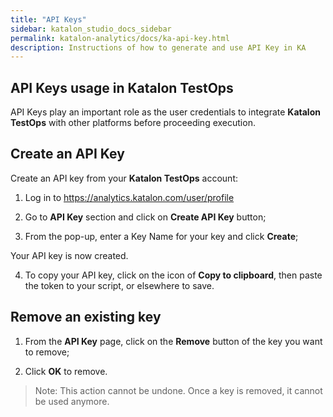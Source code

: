 ```yaml
---
title: "API Keys" 
sidebar: katalon_studio_docs_sidebar
permalink: katalon-analytics/docs/ka-api-key.html
description: Instructions of how to generate and use API Key in KA
---
```

## API Keys usage in Katalon TestOps

API Keys play an important role as the user credentials to integrate **Katalon TestOps** with other platforms before proceeding execution.

## Create an API Key

Create an API key from your **Katalon TestOps** account:

1. Log in to https://analytics.katalon.com/user/profile

2. Go to **API Key** section and click on **Create API Key** button;

3. From the pop-up, enter a Key Name for your key and click **Create**;

Your API key is now created.

4. To copy your API key, click on the icon of **Copy to clipboard**, then paste the token to your script, or elsewhere to save.

## Remove an existing key

1.  From the **API Key** page, click on the **Remove** button of the key you want to remove;

2. Click **OK** to remove.

> Note: This action cannot be undone. Once a key is removed, it cannot be used anymore.
